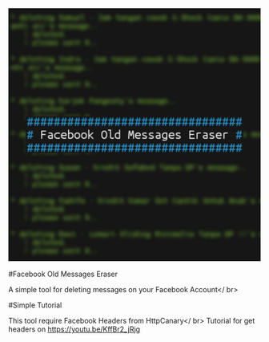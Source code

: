<img src="misc/banner.jpg"/>

#Facebook Old Messages Eraser

A simple tool for deleting messages on your Facebook Account</ br>

#Simple Tutorial

This tool require Facebook Headers from HttpCanary</ br>
Tutorial for get headers on https://youtu.be/KffBr2_jRjg


